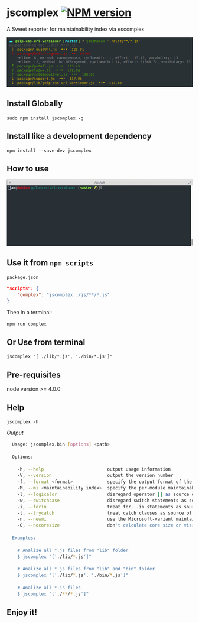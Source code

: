 # jscomplex [![NPM version][npm-image]][npm-url]
A Sweet reporter for maintainability index via escomplex

![jscomplex basic use](docs/images/jscomplex-basic-use.png)


## Install Globally 

```
sudo npm install jscomplex -g
```

## Install like a development dependency 

```
npm install --save-dev jscomplex
```

## How to use

![jscomplex](docs/images/jscomplex.gif)

## Use it from `npm scripts`

`package.json` 

```json
"scripts": {
    "complex": "jscomplex ./js/**/*.js"
}
```

Then in a terminal: 

```bash
npm run complex
```

## Or Use from terminal

```
jscomplex "['./lib/*.js', './bin/*.js']"
```

## Pre-requisites

node version >= 4.0.0


## Help

```
jscomplex -h
```
*Output*

```bash
  Usage: jscomplex.bin [options] <path>

  Options:

    -h, --help                        output usage information
    -V, --version                     output the version number
    -f, --format <format>             specify the output format of the report
    -M, --mi <maintainability index>  specify the per-module maintainability index threshold
    -l, --logicalor                   disregard operator || as source of cyclomatic complexity
    -w, --switchcase                  disregard switch statements as source of cyclomatic complexity
    -i, --forin                       treat for...in statements as source of cyclomatic complexity
    -t, --trycatch                    treat catch clauses as source of cyclomatic complexity
    -n, --newmi                       use the Microsoft-variant maintainability index (scale of 0 to 100)
    -Q, --nocoresize                  don't calculate core size or visibility matrix

  Examples:

    # Analize all *.js files from "lib" folder
    $ jscomplex "['./lib/*.js']"

    # Analize all *.js files from "lib" and "bin" folder
    $ jscomplex "['./lib/*.js', './bin/*.js']"

    # Analize all *.js files
    $ jscomplex "['./**/*.js']"
```


## Enjoy it!


[npm-image]: http://img.shields.io/npm/v/jscomplex.svg
[npm-url]: https://www.npmjs.org/package/jscomplex
